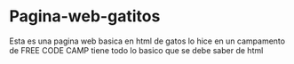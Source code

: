 # Pagina-web-gatitos
Esta es una pagina web basica en html de gatos lo hice en un campamento de FREE CODE CAMP tiene todo lo basico que se debe saber de html
